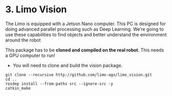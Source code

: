 # **3. Limo Vision**

The Limo is equipped with a Jetson Nano computer. This PC is designed for doing advanced parallel processing such as Deep Learning. We’re going to use these capabilities to find objects and better understand the environment around the robot

This package has to be **cloned and compiled on the real robot**. This needs a GPU computer to run!
- You will need to clone and build the vision package.
````shell
git clone --recursive http://github.com/limo-agx/limo_vision.git
cd ..
rosdep install --from-paths src --ignore-src -y
catkin_make
````